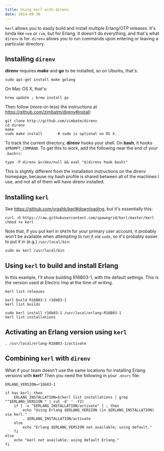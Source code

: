 ```yaml
---
title: Using kerl with direnv
date: 2014-09-30
---
```

`kerl` allows you to easily build and install multiple Erlang/OTP releases.
It's kinda like `nvm` or `rvm`, but for Erlang. It doesn't do everything, and
that's what `direnv` is for. `direnv` allows you to run commands upon entering
or leaving a particular directory.

## Installing `direnv`

**direnv** requires **make** and **go** to be installed, so on Ubuntu, that's:

    sudo apt-get install make golang

On Mac OS X, that's:

    brew update ; brew install go

Then follow (more-or-less) the instructions at
https://github.com/zimbatm/direnv#install:

    git clone http://github.com/zimbatm/direnv
    cd direnv
    make
    sudo make install       # sudo is optional on OS X.

To track the current directory, **direnv** hooks your shell. On **bash**, it
hooks `$PROMPT_COMMAND`. To get this to work, add the following near the end of
your `.bashrc`:

    type -P direnv &>/dev/null && eval "$(direnv hook bash)"

This is slightly different from the installation instructions on the direnv
homepage, because my bash profile is shared between all of the machines I use,
and not all of them will have direnv installed.

## Installing `kerl`

See https://github.com/yrashk/kerl#downloading, but it's essentially this:

    curl -O https://raw.githubusercontent.com/spawngrid/kerl/master/kerl
    chmod +x kerl

Note that, if you put kerl in `$PATH` for your primary user account, it
probably won't be available when attempting to run it via `sudo`, so it's
probably easier to put it in (e.g.) `/usr/local/bin`:

    sudo mv kerl /usr/local/bin

## Using `kerl` to build and install Erlang

In this example, I'll show building R16B03-1, with the default settings. This
is the version used at Electric Imp at the time of writing.

    kerl list releases

    kerl build R16B03-1 r16b03-1
    kerl list builds

    sudo kerl install r16b03-1 /usr/local/erlang-R16B03-1
    kerl list installations

## Activating an Erlang version using `kerl`

    . /usr/local/erlang-R16B03-1/activate

## Combining `kerl` with `direnv`

What if your team doesn't use the same locations for installing Erlang versions
with **kerl**? Then you need the following in your `.envrc` file:

    ERLANG_VERSION=r16b03-1

    if has kerl; then
        ERLANG_INSTALLATION=$(kerl list installations | grep "^$ERLANG_VERSION " | cut -d' ' -f2)
        if [ -x "$ERLANG_INSTALLATION/activate" ] ; then
            echo "Using Erlang $ERLANG_VERSION (in $ERLANG_INSTALLATION) via kerl."
            . $ERLANG_INSTALLATION/activate
        else
            echo "Erlang $ERLANG_VERSION not available; using default."
        fi
    else
        echo "kerl not available; using default Erlang."
    fi
